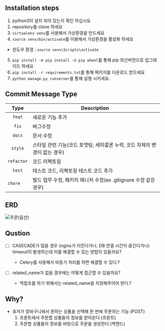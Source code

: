 ## Installation steps

1. python3이 설치 되어 있는지 확인 하십시요
2. repository를 clone 하세요
3. `virtualenv venv`를 사용해서 가상환경을 만드세요
4. `source venv/bin/activate`를 이용해서 가상환경을 활성화 하세요

- 윈도우 환경 :  `source venv\Scripts\activate`

5. `pip install -m pip install -U pip wheel`를 통해 pip 최신버전으로 업그레이드 하세요
6. `pip install -r requirements.txt`를 통해 패키지를 다운로드 받으세요
7. `python manage.py runserver`를 통해 실행 시키세요.

## Commit Message Type

| Type          | Description                                      |
|:-------------:|--------------------------------------------------|
| `feat`        | 새로운 기능 추가                                  |
| `fix`         | 버그수정                                          |
| `docs`        | 문서 수정                                         |
| `style`       | 스타일 관련 기능(코드 포맷팅, 세미콜론 누락, 코드 자체의 변경이 없는 경우)|
| `refactor`    | 코드 리펙토링                 |
| `test`        | 테스트 코드, 리펙토링 테스트 코드 추가              |
| `chore   `    | 빌드 업무 수정, 패키지 매니저 수정(ex .gitignore 수정 같은 경우)    |

## ERD
![주문(옵션)](https://user-images.githubusercontent.com/22442843/212725276-e0801e9b-6605-4b18-b1d7-3e85e3054bd9.png)


## Qustion
 - [ ] CASECADE가 많을 경우 (nginx가 터진다거나, DB 연결 시간이 끊긴다거나) timeout이 발생하는데 이를 해결할 수 있는 방법이 있을까요?
      - Celery를 사용해서 비동기 처리를 하면 해결할 수 있다.?
      
 - [ ] related_name가 없을 경우에는 어떻게 접근할 수 있을까요?
   - 역참조를 하기 위해서는 related_name을 지정해주어야 한다.?

## Why?

 - 유저가 장바구니에서 원하는 상품을 선택해 한 번에 주문하는 기능 (POST)
   1. 프론트에서 주문할 상품들의 정보를 받아온다.(프론트)
   2. 주문할 상품들의 정보를 바탕으로 주문을 생성한다.(백앤드)
